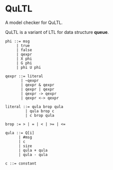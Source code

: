 # QuLTL
A model checker for QuLTL.

QuLTL is a variant of LTL for data structure __queue__. 

```
phi ::= msg
     | true
     | false
     | qexpr
     | X phi
     | G phi
     | phi U phi
     
qexpr ::= literal
       | ~qexpr
       | qexpr & qexpr
       | qexpr | qexpr
       | qexpr -> qexpr
       | qexpr <-> qexpr
     
literal ::= qula brop qula
         | qula brop c
         | c brop qula
         
brop := > | = | < | >= | <=
         
qula ::= Q[i] 
      | #msg
      | c
      | size
      | qula + qula
      | qula - qula
      
c ::= constant
```

         

